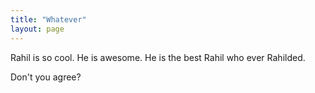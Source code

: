 ```yaml
---
title: "Whatever"
layout: page
---
```


Rahil is so cool. He is awesome. He is the best Rahil who ever Rahilded.

Don't you agree?
